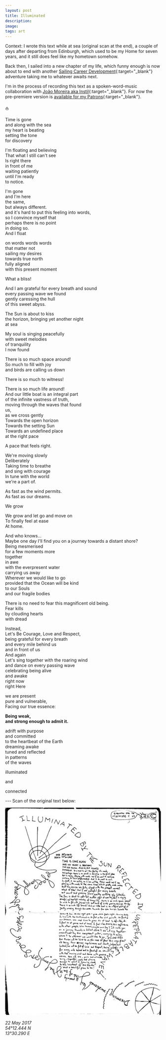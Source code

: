 ```yaml
---
layout: post
title: Illuminated
description: 
image: 
tags: art
---
```


Context: I wrote this text while at sea (original scan at the end), a couple of days after departing from Edinburgh, which used to be my Home for seven years, and it still does feel like my hometown somehow. 

Back then, I sailed into a new chapter of my life, which funny enough is now about to end with another [Sailing Career Development](Sailing%20Career%20Development.md){:target="_blank"} adventure taking me to whatever awaits next.

I'm in the process of recording this text as a spoken-word-music collaboration with [João Moreira aka Instil](https://instil.bandcamp.com/album/wide-spectrum-of-beautiful-chaos){:target="_blank"}. For now the pre-premiere version is [available for my Patrons](https://www.patreon.com/posts/illuminated-pre-66220721){:target="_blank"}.

<p>⛵️</p>

Time is gone<br>
and along with the sea<br>
my heart is beating<br>
setting the tone<br>
for discovery<br>

I'm floating and believing<br>
That what I still can't see<br>
Is right there<br>
in front of me<br>
waiting patiently<br>
until I'm ready <br>
to notice.<br>

I'm gone<br>
and I'm here<br>
the same,<br>
but always different.<br>
and it's hard to put this feeling into words, <br>
so I convince myself that<br>
perhaps there is no point<br>
in doing so.<br>
And I float<br>

on words words words<br>
that matter not<br>
sailing my desires<br>
towards true north<br>
fully aligned <br>
with this present moment<br>

What a bliss!<br>

And I am grateful for every breath and sound <br>
every passing wave we found<br>
gently caressing the hull <br>
of this sweet abyss.<br>

The Sun is about to kiss<br>
the horizon, bringing yet another night<br>
at sea<br>

My soul is singing peacefully<br>
with sweet melodies<br>
of tranquility<br>
I now found<br>

There is so much space around! <br>
So much to fill with joy<br>
and birds are calling us down<br>

There is so much to witness!<br>

There is so much life around! <br>
And our little boat is an integral part<br> 
of the infinite vastness of truth, <br>
moving through the waves that found<br> 
us, <br>
as we cross gently<br>
Towards the open horizon<br> 
Towards the setting Sun<br>
Towards an undefined place<br>
at the right pace<br>

A pace that feels right.<br> 

We're moving slowly <br>
Deliberately<br>
Taking time to breathe<br>
and sing with courage<br>
In tune with the world <br>
we're a part of.<br>

As fast as the wind permits.<br> 
As fast as our dreams.<br>

We grow <br>

We grow and let go and move on<br>
To finally feel at ease <br>
At home.<br>

And who knows...<br>
Maybe one day I'll find you on a journey towards a distant shore? <br>
Being mesmerised<br>
for a few moments more<br>
together<br>
in awe<br>
with the everpresent water<br>
carrying us away<br>
Wherever we would like to go<br>
provided that the Ocean will be kind<br> 
to our Souls<br>
and our fragile bodies<br>

There is no need to fear this magnificent old being.<br>
Fear kills<br>
by clouding hearts<br>
with dread<br>

Instead, <br>
Let's Be Courage, Love and Respect,<br>
being grateful for every breath<br>
and every mile behind us<br>
and in front of us<br>
And again<br>
Let's sing together with the roaring wind <br>
and dance on every passing wave<br>
celebrating being alive <br>
and awake<br>
right now<br>
right Here <br>

we are present<br>
pure and vulnerable,<br>
Facing our true essence:<br>

**Being weak, <br>
and strong enough to admit it.** <br>

adrift with purpose<br>
and committed<br>
to the heartbeat of the Earth<br>
dreaming awake<br>
tuned and reflected <br>
in patterns<br>
of the waves<br>

illuminated<br>

and <br>

connected<br>

<p> </p>
---
Scan of the original text below:

![Scan of the original text from my journal](/assets/illuminated.jpg)


*22 May 2017<br>
54°12.444 N<br>
13°30.290 E*<br>